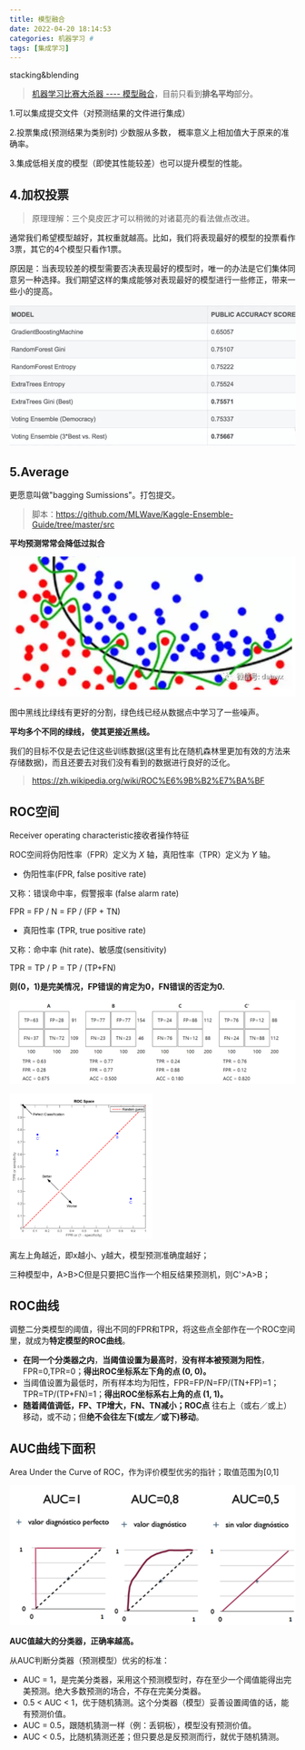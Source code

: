 ```yaml
---
title: 模型融合
date: 2022-04-20 18:14:53
categories: 机器学习 #
tags: [集成学习]
---
```


stacking&blending

> [机器学习比赛大杀器 ---- 模型融合](https://www.6aiq.com/article/1536427413103)，目前只看到**排名平均**部分。

1.可以集成提交文件（对预测结果的文件进行集成）

2.投票集成(预测结果为类别时)  少数服从多数， 概率意义上相加值大于原来的准确率。

3.集成低相关度的模型（即使其性能较差）也可以提升模型的性能。

## 4.加权投票

> 原理理解：三个臭皮匠才可以稍微的对诸葛亮的看法做点改进。

通常我们希望模型越好，其权重就越高。比如，我们将表现最好的模型的投票看作3票，其它的4个模型只看作1票。

原因是：当表现较差的模型需要否决表现最好的模型时，唯一的办法是它们集体同意另一种选择。我们期望这样的集成能够对表现最好的模型进行一些修正，带来一些小的提高。

![image-20220420182603405](stacking/image-20220420182603405.png)



## 5.Average

更愿意叫做"bagging Sumissions"。打包提交。

> 脚本：https://github.com/MLWave/Kaggle-Ensemble-Guide/tree/master/src

**平均预测常常会降低过拟合**

![image-20220420195230457](stacking/image-20220420195230457.png)

图中黑线比绿线有更好的分割，绿色线已经从数据点中学习了一些噪声。

**平均多个不同的绿线， 使其更接近黑线。**

我们的目标不仅是去记住这些训练数据(这里有比在随机森林里更加有效的方法来存储数据)，而且还要去对我们没有看到的数据进行良好的泛化。



>https://zh.wikipedia.org/wiki/ROC%E6%9B%B2%E7%BA%BF

## ROC空间

Receiver operating characteristic接收者操作特征

ROC空间将伪阳性率（FPR）定义为 *X* 轴，真阳性率（TPR）定义为 *Y* 轴。

- 伪阳性率(FPR, false positive rate)

又称：错误命中率，假警报率 (false alarm rate)

FPR = FP / N = FP / (FP + TN)

- 真阳性率 (TPR, true positive rate)

又称：命中率 (hit rate)、敏感度(sensitivity)

TPR = TP / P = TP / (TP+FN)

**则(0，1)是完美情况，FP错误的肯定为0，FN错误的否定为0.**

![image-20220420192855473](stacking/image-20220420192855473.png)

<img src="stacking/image-20220420193035472.png" alt="image-20220420193035472" style="zoom: 25%;" />

离左上角越近，即x越小、y越大，模型预测准确度越好；

三种模型中，A>B>C但是只要把C当作一个相反结果预测机，则C'>A>B；

## ROC曲线

调整二分类模型的阈值，得出不同的FPR和TPR，将这些点全部作在一个ROC空间里，就成为**特定模型的ROC曲线**。

- **在同一个分类器之内**，**当阈值设置为最高时**，**没有样本被预测为阳性**，FPR=0,TPR=0；**得出ROC坐标系左下角的点 (0, 0)。**
- 当阈值设置为最低时，所有样本均为阳性，FPR=FP/N=FP/(TN+FP)=1；TPR=TP/(TP+FN)=1；**得出ROC坐标系右上角的点 (1, 1)。**
- **随着阈值调低，FP、TP增大，FN、TN减小；ROC点** 往右上（或右／或上）移动，或不动；但**绝不会往左下(或左／或下)移动**。



## AUC曲线下面积

Area Under the Curve of ROC，作为评价模型优劣的指针；取值范围为[0,1]

![image-20220420192128438](stacking/image-20220420192128438.png)

**AUC值越大的分类器，正确率越高。**

从AUC判断分类器（预测模型）优劣的标准：

- AUC = 1，是完美分类器，采用这个预测模型时，存在至少一个阈值能得出完美预测。绝大多数预测的场合，不存在完美分类器。
- 0.5 < AUC < 1，优于随机猜测。这个分类器（模型）妥善设置阈值的话，能有预测价值。
- AUC = 0.5，跟随机猜测一样（例：丢铜板），模型没有预测价值。
- AUC < 0.5，比随机猜测还差；但只要总是反预测而行，就优于随机猜测。

